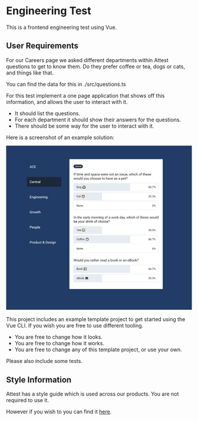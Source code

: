 
# Engineering Test

This is a frontend engineering test using Vue.

## User Requirements

For our Careers page we asked different departments within Attest questions to get to know them.
Do they prefer coffee or tea, dogs or cats, and things like that.

You can find the data for this in ./src/questions.ts

For this test implement a one page application that shows off this information,
and allows the user to interact with it.

 * It should list the questions.
 * For each department it should show their answers for the questions.
 * There should be some way for the user to interact with it.

Here is a screenshot of an example solution:

![example solution](./example-solution.png)

This project includes an example template project to get started using the Vue CLI. If you wish you are free to use different tooling.

 * You are free to change how it looks.
 * You are free to change how it works.
 * You are free to change any of this template project, or use your own.

Please also include some tests.

## Style Information

Attest has a style guide which is used across our products. You are not required to use it.

However if you wish to you can find it [here](https://attest.invisionapp.com/dsm/attest-technologies-ltd/adsl).


